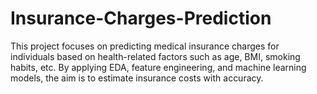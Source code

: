 # Insurance-Charges-Prediction
This project focuses on predicting medical insurance charges for individuals based on health-related factors such as age, BMI, smoking habits, etc. By applying EDA, feature engineering, and machine learning models, the aim is to estimate insurance costs with accuracy. 
